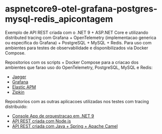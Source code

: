# aspnetcore9-otel-grafana-postgres-mysql-redis_apicontagem
Exemplo de API REST criada com o .NET 9 + ASP.NET Core e utilizando distributed tracing com Grafana + OpenTelemetry (implementacao generica ou especifica do Grafana) + PostgreSQL + MySQL + Redis. Para uso com ambientes para testes de observabilidade e disponibilizados via Docker Compose.

Repositorios com os scripts + Docker Compose para a criacao dos ambientes que farao uso do OpenTelemetry, PostgreSQL, MySQL e Redis:
- [Jaeger](https://github.com/renatogroffe/dockercompose-opentelemetry-jaeger-postgres-mysql-redis)
- [Grafana](https://github.com/renatogroffe/dockercompose-opentelemetry-grafana-postgres-mysql-redis)
- [Elastic APM](https://github.com/renatogroffe/dockercompose-opentelemetry-elasticapm-postgres-mysql-redis)
- [Zipkin](https://github.com/renatogroffe/dockercompose-opentelemetry-zipkin-postgres-mysql-redis)

Repositorios com as outras aplicacoes utilizadas nos testes com tracing distribuido:
- [Console App de orquestracao em .NET 9](https://github.com/renatogroffe/dotnet9-consoleapp-otel-grafana_consumoapis)
- [API REST criada com Node.js](https://github.com/renatogroffe/nodejs-otel_apiconsumobackend)
- [API REST criada com Java + Spring + Apache Camel](https://github.com/renatogroffe/java-spring-camel_apiconsumobackend)
